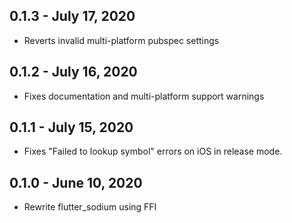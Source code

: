 ## 0.1.3 - July 17, 2020
* Reverts invalid multi-platform pubspec settings

## 0.1.2 - July 16, 2020
* Fixes documentation and multi-platform support warnings

## 0.1.1 - July 15, 2020
* Fixes "Failed to lookup symbol" errors on iOS in release mode.

## 0.1.0 - June 10, 2020
* Rewrite flutter_sodium using FFI

